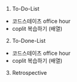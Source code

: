 1. To-Do-List
- 코드스테이츠 office hour
- coplit 복습하기 (배열)


2. To-Done-List

- 코드스테이츠 office hour
- coplit 복습하기 (배열)

3. Retrospective

